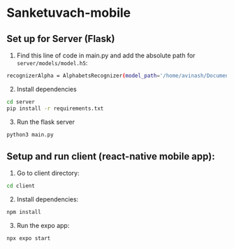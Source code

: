# Sanketuvach-mobile

## Set up for Server (Flask)
1. Find this line of code in main.py and add the absolute path for `server/models/model.h5`:
```bash
recognizerAlpha = AlphabetsRecognizer(model_path='/home/avinash/Documents/Sanketuvach-mobile/server/models/model.h5')
```
2. Install dependencies
```bash
cd server
pip install -r requirements.txt
```
3. Run the flask server
```bash
python3 main.py
```

## Setup and run client (react-native mobile app):
1. Go to client directory:
```bash
cd client
```
2. Install dependencies:
```bash
npm install
```
3. Run the expo app:
```bash
npx expo start
```